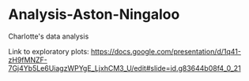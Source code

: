 # Analysis-Aston-Ningaloo
Charlotte's data analysis

Link to exploratory plots: https://docs.google.com/presentation/d/1q41-zH9fMNZF-7Gj4Yb5Le6UiagzWPYgE_LjxhCM3_U/edit#slide=id.g83644b08f4_0_21
